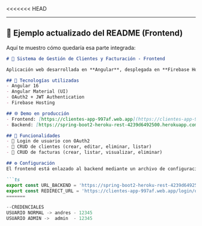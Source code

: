 <<<<<<< HEAD

---

## 🔹 Ejemplo actualizado del README (Frontend)
Aquí te muestro cómo quedaría esa parte integrada:  

```markdown
# 🧾 Sistema de Gestión de Clientes y Facturación - Frontend

Aplicación web desarrollada en **Angular**, desplegada en **Firebase Hosting**, que consume la API REST en **Spring Boot** (Heroku).  

## 🚀 Tecnologías utilizadas
- Angular 16
- Angular Material (UI)
- OAuth2 + JWT Authentication
- Firebase Hosting

## 🌐 Demo en producción
- Frontend: [https://clientes-app-997af.web.app](https://clientes-app-997af.web.app)
- Backend: [https://spring-boot2-heroku-rest-4239d6492500.herokuapp.com](https://spring-boot2-heroku-rest-4239d6492500.herokuapp.com)

## 📌 Funcionalidades
- 🔐 Login de usuario con OAuth2
- 👥 CRUD de clientes (crear, editar, eliminar, listar)
- 🧾 CRUD de facturas (crear, listar, visualizar, eliminar)

## ⚙️ Configuración
El frontend está enlazado al backend mediante un archivo de configuración:

```ts
export const URL_BACKEND = 'https://spring-boot2-heroku-rest-4239d6492500.herokuapp.com';
export const REDIRECT_URL = 'https://clientes-app-997af.web.app/login/oauth2/code/angularapp';
=======

--CREDENCIALES
USUARIO NORMAL -> andres - 12345
USUARIO ADMIN ->  admin  - 12345

